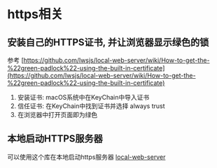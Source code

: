 # https相关

## 安装自己的HTTPS证书, 并让浏览器显示绿色的锁

参考 [https://github.com/lwsjs/local-web-server/wiki/How-to-get-the-%22green-padlock%22-using-the-built-in-certificate](https://github.com/lwsjs/local-web-server/wiki/How-to-get-the-%22green-padlock%22-using-the-built-in-certificate)

1. 安装证书: macOS系统中在KeyChain中导入证书
2. 信任证书: 在KeyChain中找到证书并选择 always trust
3. 在浏览器中打开页面即为绿色

## 本地启动HTTPS服务器

可以使用这个库在本地启动https服务器 [local-web-server](https://github.com/lwsjs/local-web-server)

